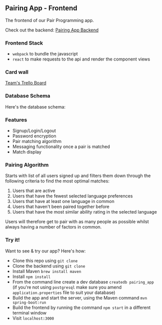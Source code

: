 ## Pairing App - Frontend

The frontend of our Pair Programming app.

Check out the backend: <a href="https://github.com/Duncan-7/pairing-app-backend">Pairing App Backend</a>

### Frontend Stack

- `webpack` to bundle the javascript
- `react` to make requests to the api and render the component views

### Card wall

<a href="https://trello.com/b/BRtHyVfB/super-team-education"> Team's Trello Board</a> 

### Database Schema

Here's the database schema:

[comment]: <> (<img src="images/db_schema_updated.png" width="700" height="500">)

### Features

- Signup/Login/Logout
- Password encryption
- Pair matching algorithm
- Messaging functionality once a pair is matched
- Match display

### Pairing Algorithm

Starts with list of all users signed up and filters them down through the following criteria to find the most optimal matches:
1. Users that are active
2. Users that have the fewest selected language preferences
3. Users that have at least one language in common
4. Users that haven't been paired together before
5. Users that have the most similar ability rating in the selected language

Users will therefore get to pair with as many people as possible whilst always having a number of factors in common.

### Try it!

Want to see & try our app? Here's how:
- Clone this repo using `git clone`
- Clone the backend using `git clone`
- Install Maven `brew install maven`
- Install `npm install`
- From the command line create a dev database `createdb pairing_app`<br>
  (if you're not using `postgresql` make sure you amend `application.properties` file to suit your database)
- Build the app and start the server, using the Maven command `mvn spring-boot:run`
- Build the frontend by running the command `npm start` in a different terminal window
- Visit `localhost:3000`

